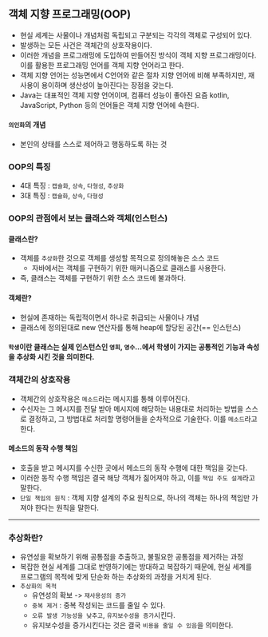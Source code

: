 ## 객체 지향 프로그래밍(OOP)
- 현실 세계는 사물이나 개념처럼 독립되고 구분되는 각각의 객체로 구성되어 있다.
- 발생하는 모든 사건은 객체간의 상호작용이다.
- 이러한 개념을 프로그래밍에 도입하여 만들어진 방식이 객체 지향 프로그래밍이다. 이를 활용한 프로그래밍 언어를 객체 지향 언어라고 한다.
- 객체 지향 언어는 성능면에서 C언어와 같은 절차 지향 언어에 비해 부족하지만, 재사용이 용이하며 생산성이 높아진다는 장점을 갖는다.
- Java는 대표적인 객체 지향 언어이며, 컴퓨터 성능이 좋아진 요즘 kotlin, JavaScript, Python 등의 언어들은 객체 지향 언어에 속한다.

#### `의인화`의 개념
- 본인의 상태를 스스로 제어하고 행동하도록 하는 것

### OOP의 특징
- 4대 특징 : `캡슐화`, `상속`, `다형성`, `추상화`
- 3대 특징 : `캡슐화`, `상속`, `다형성`

### OOP의 관점에서 보는 클래스와 객체(인스턴스)
#### 클래스란?
- 객체를 `추상화`한 것으로 객체를 생성할 목적으로 정의해놓은 소스 코드
  - 자바에서는 객체를 구현하기 위한 매커니즘으로 클래스를 사용한다.
- 즉, 클래스는 객체를 구현하기 위한 소스 코드에 불과하다.
#### 객체란?
- 현실에 존재하는 독립적이면서 하나로 취급되는 사물이나 개념
- 클래스에 정의된대로 new 연산자를 통해 heap에 할당된 공간(== 인스턴스)

#### `학생`이란 클래스는 실제 인스턴스인 `영희`, `영수`...에서 학생이 가지는 공통적인 기능과 속성을 추상화 시킨 것을 의미한다. 

### 객체간의 상호작용
- 객체간의 상호작용은 `메소드`라는 메시지를 통해 이루어진다.
- 수신자는 그 메시지를 전달 받아 메시지에 해당하는 내용대로 처리하는 방법을 스스로 결정하고, 그 방법대로 처리할 명령어들을 순차적으로 기술한다. 이를 `메소드`라고 한다.

#### 메소드의 동작 수행 책임
- 호출을 받고 메시지를 수신한 곳에서 메소드의 동작 수행에 대한 책임을 갖는다.
- 이러한 동작 수행 책임은 결국 해당 객체가 짊어져야 하고, 이를 `책임 주도 설계`라고 말한다.
- `단일 책임의 원칙` : 객체 지향 설계의 주요 원칙으로, 하나의 객체는 하나의 책임만 가져야 한다는 원칙을 말한다.

---

### 추상화란?
- 유연성을 확보하기 위해 공통점을 추출하고, 불필요한 공통점을 제거하는 과정
- 복잡한 현실 세계를 그대로 반영하기에는 방대하고 복잡하기 때문에, 현실 세계를 프로그램의 목적에 맞게 단순화 하는 추상화의 과정을 거치게 된다.
- `추상화의 목적` 
  - 유연성의 확보 -> `재사용성의 증가`
  - `중복 제거` : 중복 작성되는 코드를 줄일 수 있다.
  - `오류 발생 가능성을 낮추고`, `유지보수성을 증가`시킨다.
  - 유지보수성을 증가시킨다는 것은 결국 `비용을 줄일 수 있음`을 의미한다.